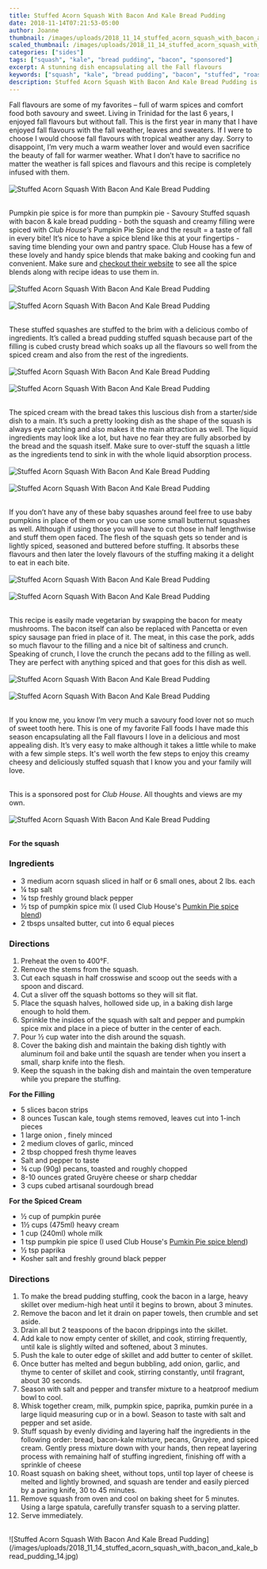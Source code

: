 ```yaml
---
title: Stuffed Acorn Squash With Bacon And Kale Bread Pudding
date: 2018-11-14T07:21:53-05:00
author: Joanne
thumbnail: /images/uploads/2018_11_14_stuffed_acorn_squash_with_bacon_and_kale_bread_pudding_1.jpg
scaled_thumbnail: /images/uploads/2018_11_14_stuffed_acorn_squash_with_bacon_and_kale_bread_pudding_0.jpg
categories: ["sides"]
tags: ["squash", "kale", "bread pudding", "bacon", "sponsored"]
excerpt: A stunning dish encapsulating all the Fall flavours
keywords: ["squash", "kale", "bread pudding", "bacon", "stuffed", "roasted vegetables"]
description: Stuffed Acorn Squash With Bacon And Kale Bread Pudding is a stunning dish that encapsulates all your favourite Fall flavours. This Stuff roasted squash is going to be a favourite for your Fall cooking.
---
```


Fall flavours are some of my favorites – full of warm spices and comfort food both savoury and sweet. Living in Trinidad for the last 6 years, I enjoyed fall flavours but without fall. This is the first year in many that I have enjoyed fall flavours with the fall weather, leaves and sweaters. If I were to choose I would choose fall flavours with tropical weather any day. Sorry to disappoint, I’m very much a warm weather lover and would even sacrifice the beauty of fall for warmer weather. What I don’t have to sacrifice no matter the weather is fall spices and flavours and this recipe is completely infused with them.
</br>
</br>
![Stuffed Acorn Squash With Bacon And Kale Bread Pudding](/images/uploads/2018_11_14_stuffed_acorn_squash_with_bacon_and_kale_bread_pudding_2.jpg)
</br>
</br>

Pumpkin pie spice is for more than pumpkin pie - Savoury Stuffed squash with bacon & kale bread pudding - both the squash and creamy filling were spiced with _Club House’s_ Pumpkin Pie Spice and the result = a taste of fall in every bite! It’s nice to have a spice blend like this at your fingertips - saving time blending your own and pantry space. Club House has a few of these lovely and handy spice blends that make baking and cooking fun and convenient. Make sure and [checkout their website](https://www.helloflavour.ca) to see all the spice blends along with recipe ideas to use them in.
</br>
</br>
![Stuffed Acorn Squash With Bacon And Kale Bread Pudding](/images/uploads/2018_11_14_stuffed_acorn_squash_with_bacon_and_kale_bread_pudding_3.jpg)
</br>
</br>
![Stuffed Acorn Squash With Bacon And Kale Bread Pudding](/images/uploads/2018_11_14_stuffed_acorn_squash_with_bacon_and_kale_bread_pudding_4.jpg)
</br>
</br>

These stuffed squashes are stuffed to the brim with a delicious combo of ingredients. It’s called a bread pudding stuffed squash because part of the filling is cubed crusty bread which soaks up all the flavours so well from the spiced cream and also from the rest of the ingredients.
</br>
</br>
![Stuffed Acorn Squash With Bacon And Kale Bread Pudding](/images/uploads/2018_11_14_stuffed_acorn_squash_with_bacon_and_kale_bread_pudding_5.jpg)
</br>
</br>
![Stuffed Acorn Squash With Bacon And Kale Bread Pudding](/images/uploads/2018_11_14_stuffed_acorn_squash_with_bacon_and_kale_bread_pudding_6.jpg)
</br>
</br>

The spiced cream with the bread takes this luscious dish from a starter/side dish to a main. It’s such a pretty looking dish as the shape of the squash is always eye catching and also makes it the main attraction as well. The liquid ingredients may look like a lot, but have no fear they are fully absorbed by the bread and the squash itself. Make sure to over-stuff the squash a little as the ingredients tend to sink in with the whole liquid absorption process.
</br>
</br>
![Stuffed Acorn Squash With Bacon And Kale Bread Pudding](/images/uploads/2018_11_14_stuffed_acorn_squash_with_bacon_and_kale_bread_pudding_7.jpg)
</br>
</br>
![Stuffed Acorn Squash With Bacon And Kale Bread Pudding](/images/uploads/2018_11_14_stuffed_acorn_squash_with_bacon_and_kale_bread_pudding_8.jpg)
</br>
</br>

If you don’t have any of these baby squashes around feel free to use baby pumpkins in place of them or you can use some small butternut squashes as well. Although if using those you will have to cut those in half lengthwise and stuff them open faced. The flesh of the squash gets so tender and is lightly spiced, seasoned and buttered before stuffing. It absorbs these flavours and then later the lovely flavours of the stuffing making it a delight to eat in each bite.
</br>
</br>
![Stuffed Acorn Squash With Bacon And Kale Bread Pudding](/images/uploads/2018_11_14_stuffed_acorn_squash_with_bacon_and_kale_bread_pudding_9.jpg)
</br>
</br>
![Stuffed Acorn Squash With Bacon And Kale Bread Pudding](/images/uploads/2018_11_14_stuffed_acorn_squash_with_bacon_and_kale_bread_pudding_10.jpg)
</br>
</br>

This recipe is easily made vegetarian by swapping the bacon for meaty mushrooms. The bacon itself can also be replaced with Pancetta or even spicy sausage pan fried in place of it. The meat, in this case the pork, adds so much flavour to the filling and a nice bit of saltiness and crunch. Speaking of crunch, I love the crunch the pecans add to the filling as well. They are perfect with anything spiced and that goes for this dish as well.
</br>
</br>
![Stuffed Acorn Squash With Bacon And Kale Bread Pudding](/images/uploads/2018_11_14_stuffed_acorn_squash_with_bacon_and_kale_bread_pudding_11.jpg)
</br>
</br>
![Stuffed Acorn Squash With Bacon And Kale Bread Pudding](/images/uploads/2018_11_14_stuffed_acorn_squash_with_bacon_and_kale_bread_pudding_12.jpg)
</br>
</br>

If you know me, you know I’m very much a savoury food lover not so much of sweet tooth here. This is one of my favorite Fall foods I have made this season encapsulating all the Fall flavours I love in a delicious and most appealing dish. It’s very easy to make although it takes a little while to make with a few simple steps. It's well worth the few steps to enjoy this creamy cheesy and deliciously stuffed squash that I know you and your family will love.
</br>
</br>

This is a sponsored post for _Club House_. All thoughts and views are my own.
</br>
</br>
![Stuffed Acorn Squash With Bacon And Kale Bread Pudding](/images/uploads/2018_11_14_stuffed_acorn_squash_with_bacon_and_kale_bread_pudding_13.jpg)
</br>
</br>

__For the squash__

### Ingredients

* 3 medium acorn squash sliced in half or 6 small ones, about 2 lbs. each
* &frac14; tsp salt
* &frac14; tsp freshly ground black pepper
* &frac12; tsp of pumpkin spice mix (I used Club House's <span class="highlight">[Pumkin Pie spice blend](https://www.helloflavour.ca/our-brands/club-house/products/herbs-and-spices/spices/pumpkin-pie-spice)</span>)
* 2 tbsps unsalted butter, cut into 6 equal pieces


### Directions

1. Preheat the oven to 400°F. 
2. Remove the stems from the squash. 
3. Cut each squash in half crosswise and scoop out the seeds with a spoon and discard. 
4. Cut a sliver off the squash bottoms so they will sit flat. 
5. Place the squash halves, hollowed side up, in a baking dish large enough to hold them. 
6. Sprinkle the insides of the squash with salt and pepper and pumpkin spice mix and place in a piece of butter in the center of each. 
7. Pour &frac12; cup water into the dish around the squash. 
8. Cover the baking dish and maintain the baking dish tightly with aluminum foil and bake until the squash are tender when you insert a small, sharp knife into the flesh. 
9. Keep the squash in the baking dish and maintain the oven temperature while you prepare the stuffing.

__For the Filling__

* 5 slices bacon strips 
* 8 ounces Tuscan kale, tough stems removed, leaves cut into 1-inch pieces
* 1 large onion , finely minced 
* 2 medium cloves of  garlic, minced
* 2 tbsp chopped fresh thyme leaves
* Salt and pepper to taste 
* &frac34; cup (90g) pecans, toasted and roughly chopped
* 8-10 ounces grated Gruyère cheese or sharp cheddar 
* 3 cups cubed artisanal sourdough bread

__For the Spiced Cream__

* &frac12; cup of pumpkin purée 
* 1&frac12; cups (475ml) heavy cream
* 1 cup (240ml) whole milk
* 1 tsp pumpkin pie spice (I used Club House's <span class="highlight">[Pumkin Pie spice blend](https://www.helloflavour.ca/our-brands/club-house/products/herbs-and-spices/spices/pumpkin-pie-spice)</span>)
* &frac12; tsp paprika
* Kosher salt and freshly ground black pepper

### Directions

1. To make the bread pudding stuffing, cook the bacon in a large, heavy skillet over medium-high heat until it begins to brown, about 3 minutes. 
2. Remove the bacon and let it drain on paper towels, then crumble and set aside. 
3. Drain all but 2 teaspoons of the bacon drippings into the skillet.
4. Add kale to now empty center of skillet, and cook, stirring frequently, until kale is slightly wilted and softened, about 3 minutes.
5. Push the kale to outer edge of skillet and add butter to center of skillet. 
6. Once butter has melted and begun bubbling, add onion, garlic, and thyme to center of skillet and cook, stirring constantly, until fragrant, about 30 seconds. 
7. Season with salt and pepper and transfer mixture to a heatproof medium bowl to cool.
8. Whisk together cream, milk, pumpkin spice, paprika, pumkin purée in a large liquid measuring cup or in a bowl. Season to taste with salt and pepper and set aside. 
9. Stuff squash by evenly dividing and layering half the ingredients in the following order: bread, bacon-kale mixture, pecans, Gruyère, and spiced cream. Gently press mixture down with your hands, then repeat layering process with remaining half of stuffing ingredient, finishing off with a sprinkle of cheese 
10. Roast squash on baking sheet, without tops, until top layer of cheese is melted and lightly browned, and squash are tender and easily pierced by a paring knife, 30 to 45 minutes. 
11. Remove squash from oven and cool on baking sheet for 5 minutes. Using a large spatula, carefully transfer squash to a serving platter. 
12. Serve immediately.

</br>
![Stuffed Acorn Squash With Bacon And Kale Bread Pudding](/images/uploads/2018_11_14_stuffed_acorn_squash_with_bacon_and_kale_bread_pudding_14.jpg)
